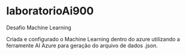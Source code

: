 # laboratorioAi900
Desafio Machine Learning 


Criada e configurado o Machine Learning dentro do azure utilizando a ferramente AI Azure para geração do arquivo de dados .json.
